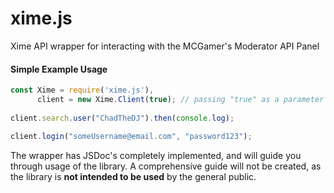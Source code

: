 # xime.js

Xime API wrapper for interacting with the MCGamer's Moderator API Panel

#### Simple Example Usage
```js
const Xime = require('xime.js'),
      client = new Xime.Client(true); // passing "true" as a parameter bypasses 2FA for the account.
      
client.search.user("ChadTheDJ").then(console.log);

client.login("someUsername@email.com", "password123");
```

The wrapper has JSDoc's completely implemented, and will guide you through usage of the library.
A comprehensive guide will not be created, as the library is **not intended to be used** by the general public. 
